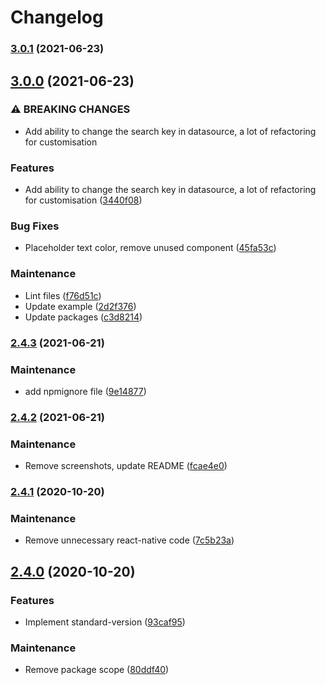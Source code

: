 # Changelog

### [3.0.1](https://github.com/zanechua/react-native-search-list/compare/v3.0.0...v3.0.1) (2021-06-23)

## [3.0.0](https://github.com/zanechua/react-native-search-list/compare/v2.4.3...v3.0.0) (2021-06-23)


### ⚠ BREAKING CHANGES

* Add ability to change the search key in datasource, a lot of refactoring for customisation

### Features

* Add ability to change the search key in datasource, a lot of refactoring for customisation ([3440f08](https://github.com/zanechua/react-native-search-list/commit/3440f089a7639640e74077c34f3861a184dd0436))


### Bug Fixes

* Placeholder text color, remove unused component ([45fa53c](https://github.com/zanechua/react-native-search-list/commit/45fa53c116379a72a938d7187e0c9d889277e355))


### Maintenance

* Lint files ([f76d51c](https://github.com/zanechua/react-native-search-list/commit/f76d51c88ed9068179e7e1dd155e1ed9cd073d40))
* Update example ([2d2f376](https://github.com/zanechua/react-native-search-list/commit/2d2f3768e4853c25ad7b88729a1c4b2ece043835))
* Update packages ([c3d8214](https://github.com/zanechua/react-native-search-list/commit/c3d82144dcf6d2818dfcb752b40f2a896540f9b7))

### [2.4.3](https://github.com/zanechua/react-native-search-list/compare/v2.4.2...v2.4.3) (2021-06-21)


### Maintenance

* add npmignore file ([9e14877](https://github.com/zanechua/react-native-search-list/commit/9e14877ee7edea00f99f680448c264bb95b74443))

### [2.4.2](https://github.com/zanechua/react-native-search-list/compare/v2.4.1...v2.4.2) (2021-06-21)


### Maintenance

* Remove screenshots, update README ([fcae4e0](https://github.com/zanechua/react-native-search-list/commit/fcae4e0b03fbc810012bd3396bdf18c3c82e009e))

### [2.4.1](https://github.com/zanechua/react-native-search-list/compare/v2.4.0...v2.4.1) (2020-10-20)


### Maintenance

* Remove unnecessary react-native code ([7c5b23a](https://github.com/zanechua/react-native-search-list/commit/7c5b23a7155b1a6a24ea1058b04ce41889cc845a))

## [2.4.0](https://github.com/zanechua/react-native-search-list/compare/v2.1.0...v2.4.0) (2020-10-20)


### Features

* Implement standard-version ([93caf95](https://github.com/zanechua/react-native-search-list/commit/93caf95e412c797efdb33d4e35945090723ed2d0))


### Maintenance

* Remove package scope ([80ddf40](https://github.com/zanechua/react-native-search-list/commit/80ddf4070e430aac22a6fb85b2452c77ba33519a))
